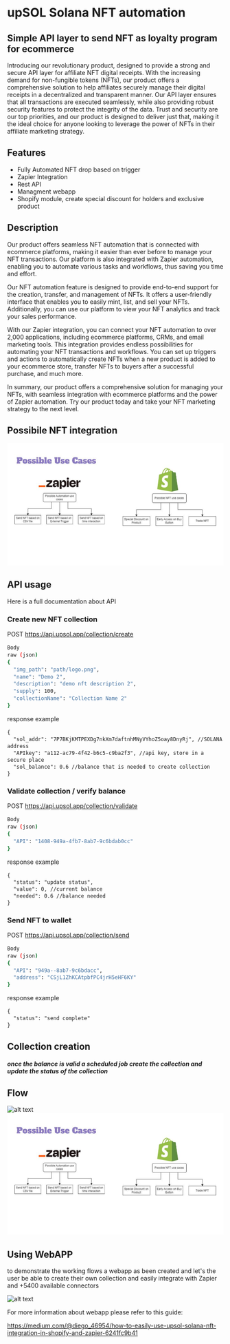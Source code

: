 # upSOL Solana NFT automation
## Simple API layer to send NFT as loyalty program for ecommerce



Introducing our revolutionary product, designed to provide a strong and secure API layer for affiliate NFT digital receipts. With the increasing demand for non-fungible tokens (NFTs), our product offers a comprehensive solution to help affiliates securely manage their digital receipts in a decentralized and transparent manner. Our API layer ensures that all transactions are executed seamlessly, while also providing robust security features to protect the integrity of the data. Trust and security are our top priorities, and our product is designed to deliver just that, making it the ideal choice for anyone looking to leverage the power of NFTs in their affiliate marketing strategy.


## Features

- Fully Automated NFT drop based on trigger
- Zapier Integration
- Rest API
- Managment webapp
- Shopify module, create special discount for holders and exclusive product

## Description

Our product offers seamless NFT automation that is connected with ecommerce platforms, making it easier than ever before to manage your NFT transactions. Our platform is also integrated with Zapier automation, enabling you to automate various tasks and workflows, thus saving you time and effort.

Our NFT automation feature is designed to provide end-to-end support for the creation, transfer, and management of NFTs. It offers a user-friendly interface that enables you to easily mint, list, and sell your NFTs. Additionally, you can use our platform to view your NFT analytics and track your sales performance.

With our Zapier integration, you can connect your NFT automation to over 2,000 applications, including ecommerce platforms, CRMs, and email marketing tools. This integration provides endless possibilities for automating your NFT transactions and workflows. You can set up triggers and actions to automatically create NFTs when a new product is added to your ecommerce store, transfer NFTs to buyers after a successful purchase, and much more.

In summary, our product offers a comprehensive solution for managing your NFTs, with seamless integration with ecommerce platforms and the power of Zapier automation. Try our product today and take your NFT marketing strategy to the next level.

## Possibile NFT integration

![alt text](https://github.com/3dvolt/upSOL/blob/main/img/API%20flow%202.jpg)

## API usage

Here is a full documentation about API

### Create new NFT collection
POST 
https://api.upsol.app/collection/create
```sh
Body
raw (json)
{
  "img_path": "path/logo.png",
  "name": "Demo 2",
  "description": "demo nft description 2",
  "supply": 100,
  "collectionName": "Collection Name 2"
}
```
response example
```
{
  "sol_addr": "7P7BKjKMTPEXDg7nkXm7daftnhMNyVYhoZ5oay8DnyRj", //SOLANA address
  "APIkey": "a112-ac79-4f42-b6c5-c9ba2f3", //api key, store in a secure place
  "sol_balance": 0.6 //balance that is needed to create collection
}
```

### Validate collection / verify balance
POST 
https://api.upsol.app/collection/validate
```sh
Body
raw (json)
{
  "API": "1408-949a-4fb7-8ab7-9c6bdab0cc"
}
```

response example
```
{
  "status": "update status",
  "value": 0, //current balance
  "needed": 0.6 //balance needed
}
```

### Send NFT to wallet
POST 
https://api.upsol.app/collection/send
```sh
Body
raw (json)
{
  "API": "949a--8ab7-9c6bdacc",
  "address": "CSjL1ZhKCAtpbfPC4jrH5eHF6KY"
}
```

response example
```
{
  "status": "send complete"
}
```

## Collection creation

##### once the balance is valid a scheduled job create the collection and update the status of the collection

## Flow

![alt text]()![alt text](https://github.com/3dvolt/upSOL/blob/main/img/API%20flow%202.jpg)

## Using WebAPP

to demonstrate the working flows a webapp as been created and let's the user be able to create their own collection and easily integrate with Zapier and +5400 available connectors

![alt text](https://miro.medium.com/v2/resize:fit:720/format:webp/1*7przvkgEivyU_rva54o_lg.png)

For more information about webapp please refer to this guide:

https://medium.com/@diego_46954/how-to-easily-use-upsol-solana-nft-integration-in-shopify-and-zapier-6241fc9b41




